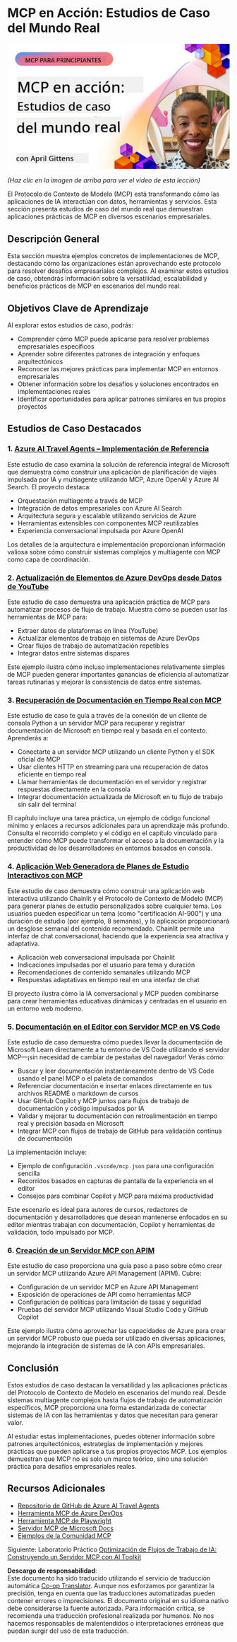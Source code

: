 <!--
CO_OP_TRANSLATOR_METADATA:
{
  "original_hash": "61a160248efabe92b09d7b08293d17db",
  "translation_date": "2025-07-29T00:52:10+00:00",
  "source_file": "09-CaseStudy/README.md",
  "language_code": "es"
}
-->
# MCP en Acción: Estudios de Caso del Mundo Real

[![MCP en Acción: Estudios de Caso del Mundo Real](../../../translated_images/10.3262cc80b4de5071fde8ba74c5c5d6738a0a9f398dcc0423f0210f632e2238b8.es.png)](https://youtu.be/IxshWb2Az5w)

_(Haz clic en la imagen de arriba para ver el video de esta lección)_

El Protocolo de Contexto de Modelo (MCP) está transformando cómo las aplicaciones de IA interactúan con datos, herramientas y servicios. Esta sección presenta estudios de caso del mundo real que demuestran aplicaciones prácticas de MCP en diversos escenarios empresariales.

## Descripción General

Esta sección muestra ejemplos concretos de implementaciones de MCP, destacando cómo las organizaciones están aprovechando este protocolo para resolver desafíos empresariales complejos. Al examinar estos estudios de caso, obtendrás información sobre la versatilidad, escalabilidad y beneficios prácticos de MCP en escenarios del mundo real.

## Objetivos Clave de Aprendizaje

Al explorar estos estudios de caso, podrás:

- Comprender cómo MCP puede aplicarse para resolver problemas empresariales específicos
- Aprender sobre diferentes patrones de integración y enfoques arquitectónicos
- Reconocer las mejores prácticas para implementar MCP en entornos empresariales
- Obtener información sobre los desafíos y soluciones encontrados en implementaciones reales
- Identificar oportunidades para aplicar patrones similares en tus propios proyectos

## Estudios de Caso Destacados

### 1. [Azure AI Travel Agents – Implementación de Referencia](./travelagentsample.md)

Este estudio de caso examina la solución de referencia integral de Microsoft que demuestra cómo construir una aplicación de planificación de viajes impulsada por IA y multiagente utilizando MCP, Azure OpenAI y Azure AI Search. El proyecto destaca:

- Orquestación multiagente a través de MCP
- Integración de datos empresariales con Azure AI Search
- Arquitectura segura y escalable utilizando servicios de Azure
- Herramientas extensibles con componentes MCP reutilizables
- Experiencia conversacional impulsada por Azure OpenAI

Los detalles de la arquitectura e implementación proporcionan información valiosa sobre cómo construir sistemas complejos y multiagente con MCP como capa de coordinación.

### 2. [Actualización de Elementos de Azure DevOps desde Datos de YouTube](./UpdateADOItemsFromYT.md)

Este estudio de caso demuestra una aplicación práctica de MCP para automatizar procesos de flujo de trabajo. Muestra cómo se pueden usar las herramientas de MCP para:

- Extraer datos de plataformas en línea (YouTube)
- Actualizar elementos de trabajo en sistemas de Azure DevOps
- Crear flujos de trabajo de automatización repetibles
- Integrar datos entre sistemas dispares

Este ejemplo ilustra cómo incluso implementaciones relativamente simples de MCP pueden generar importantes ganancias de eficiencia al automatizar tareas rutinarias y mejorar la consistencia de datos entre sistemas.

### 3. [Recuperación de Documentación en Tiempo Real con MCP](./docs-mcp/README.md)

Este estudio de caso te guía a través de la conexión de un cliente de consola Python a un servidor MCP para recuperar y registrar documentación de Microsoft en tiempo real y basada en el contexto. Aprenderás a:

- Conectarte a un servidor MCP utilizando un cliente Python y el SDK oficial de MCP
- Usar clientes HTTP en streaming para una recuperación de datos eficiente en tiempo real
- Llamar herramientas de documentación en el servidor y registrar respuestas directamente en la consola
- Integrar documentación actualizada de Microsoft en tu flujo de trabajo sin salir del terminal

El capítulo incluye una tarea práctica, un ejemplo de código funcional mínimo y enlaces a recursos adicionales para un aprendizaje más profundo. Consulta el recorrido completo y el código en el capítulo vinculado para entender cómo MCP puede transformar el acceso a la documentación y la productividad de los desarrolladores en entornos basados en consola.

### 4. [Aplicación Web Generadora de Planes de Estudio Interactivos con MCP](./docs-mcp/README.md)

Este estudio de caso demuestra cómo construir una aplicación web interactiva utilizando Chainlit y el Protocolo de Contexto de Modelo (MCP) para generar planes de estudio personalizados sobre cualquier tema. Los usuarios pueden especificar un tema (como "certificación AI-900") y una duración de estudio (por ejemplo, 8 semanas), y la aplicación proporcionará un desglose semanal del contenido recomendado. Chainlit permite una interfaz de chat conversacional, haciendo que la experiencia sea atractiva y adaptativa.

- Aplicación web conversacional impulsada por Chainlit
- Indicaciones impulsadas por el usuario para tema y duración
- Recomendaciones de contenido semanales utilizando MCP
- Respuestas adaptativas en tiempo real en una interfaz de chat

El proyecto ilustra cómo la IA conversacional y MCP pueden combinarse para crear herramientas educativas dinámicas y centradas en el usuario en un entorno web moderno.

### 5. [Documentación en el Editor con Servidor MCP en VS Code](./docs-mcp/README.md)

Este estudio de caso demuestra cómo puedes llevar la documentación de Microsoft Learn directamente a tu entorno de VS Code utilizando el servidor MCP—¡sin necesidad de cambiar de pestañas del navegador! Verás cómo:

- Buscar y leer documentación instantáneamente dentro de VS Code usando el panel MCP o el paleta de comandos
- Referenciar documentación e insertar enlaces directamente en tus archivos README o markdown de cursos
- Usar GitHub Copilot y MCP juntos para flujos de trabajo de documentación y código impulsados por IA
- Validar y mejorar tu documentación con retroalimentación en tiempo real y precisión basada en Microsoft
- Integrar MCP con flujos de trabajo de GitHub para validación continua de documentación

La implementación incluye:

- Ejemplo de configuración `.vscode/mcp.json` para una configuración sencilla
- Recorridos basados en capturas de pantalla de la experiencia en el editor
- Consejos para combinar Copilot y MCP para máxima productividad

Este escenario es ideal para autores de cursos, redactores de documentación y desarrolladores que desean mantenerse enfocados en su editor mientras trabajan con documentación, Copilot y herramientas de validación, todo impulsado por MCP.

### 6. [Creación de un Servidor MCP con APIM](./apimsample.md)

Este estudio de caso proporciona una guía paso a paso sobre cómo crear un servidor MCP utilizando Azure API Management (APIM). Cubre:

- Configuración de un servidor MCP en Azure API Management
- Exposición de operaciones de API como herramientas MCP
- Configuración de políticas para limitación de tasas y seguridad
- Pruebas del servidor MCP utilizando Visual Studio Code y GitHub Copilot

Este ejemplo ilustra cómo aprovechar las capacidades de Azure para crear un servidor MCP robusto que pueda ser utilizado en diversas aplicaciones, mejorando la integración de sistemas de IA con APIs empresariales.

## Conclusión

Estos estudios de caso destacan la versatilidad y las aplicaciones prácticas del Protocolo de Contexto de Modelo en escenarios del mundo real. Desde sistemas multiagente complejos hasta flujos de trabajo de automatización específicos, MCP proporciona una forma estandarizada de conectar sistemas de IA con las herramientas y datos que necesitan para generar valor.

Al estudiar estas implementaciones, puedes obtener información sobre patrones arquitectónicos, estrategias de implementación y mejores prácticas que pueden aplicarse a tus propios proyectos MCP. Los ejemplos demuestran que MCP no es solo un marco teórico, sino una solución práctica para desafíos empresariales reales.

## Recursos Adicionales

- [Repositorio de GitHub de Azure AI Travel Agents](https://github.com/Azure-Samples/azure-ai-travel-agents)
- [Herramienta MCP de Azure DevOps](https://github.com/microsoft/azure-devops-mcp)
- [Herramienta MCP de Playwright](https://github.com/microsoft/playwright-mcp)
- [Servidor MCP de Microsoft Docs](https://github.com/MicrosoftDocs/mcp)
- [Ejemplos de la Comunidad MCP](https://github.com/microsoft/mcp)

Siguiente: Laboratorio Práctico [Optimización de Flujos de Trabajo de IA: Construyendo un Servidor MCP con AI Toolkit](../10-StreamliningAIWorkflowsBuildingAnMCPServerWithAIToolkit/README.md)

**Descargo de responsabilidad**:  
Este documento ha sido traducido utilizando el servicio de traducción automática [Co-op Translator](https://github.com/Azure/co-op-translator). Aunque nos esforzamos por garantizar la precisión, tenga en cuenta que las traducciones automatizadas pueden contener errores o imprecisiones. El documento original en su idioma nativo debe considerarse la fuente autorizada. Para información crítica, se recomienda una traducción profesional realizada por humanos. No nos hacemos responsables de malentendidos o interpretaciones erróneas que puedan surgir del uso de esta traducción.